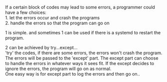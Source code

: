 If a certain block of codes may lead to some errors, a programmer could have a few choices:  
	1. let the errors occur and crash the programs  
	2. handle the errors so that the program can go on

1 is simple. and sometimes 1 can be used if there is a systemd to restart the program.

2 can be achieved by try...except...  
'try' the codes, if there are some errors, the errors won't crash the program.
The errors will be passed to the 'except' part. 
The except part can choose to handle the errors in whatever ways it sees fit.
If the except decides to ignore the errors, the program will go on as normal.  
One easy way is for except part to log the errors and then go on..
